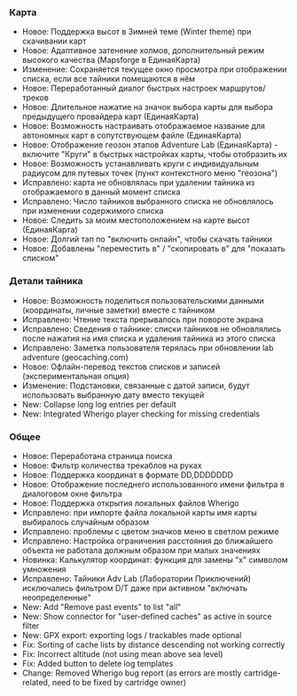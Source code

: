 ### Карта
- Новое: Поддержка высот в Зимней теме (Winter theme) при скачивании карт
- Новое: Адаптивное затенение холмов, дополнительный режим высокого качества (Mapsforge в ЕдинаяКарта)
- Изменение: Сохраняется текущее окно просмотра при отображении списка, если все тайники помещаются в нём
- Новое: Переработанный диалог быстрых настроек маршрутов/треков
- Новое: Длительное нажатие на значок выбора карты для выбора предыдущего провайдера карт (ЕдинаяКарта)
- Новое: Возможность настраивать отображаемое название для автономных карт в сопутствующем файле (ЕдинаяКарта)
- Новое: Отображение геозон этапов Adventure Lab (ЕдинаяКарта) - включите "Круги" в быстрых настройках карты, чтобы отобразить их
- Новое: Возможность устанавливать круги с индивидуальным радиусом для путевых точек (пункт контекстного меню "геозона")
- Исправлено: карта не обновлялась при удалении тайника из отображаемого в данный момент списка
- Исправлено: Число тайников выбранного списка не обновлялось при изменении содержимого списка
- Новое: Следить за моим местоположением на карте высот (ЕдинаяКарта)
- Новое: Долгий тап по "включить онлайн", чтобы скачать тайники
- Новое: Добавлены "переместить в" / "скопировать в" для "показать списком"

### Детали тайника
- Новое: Возможность поделиться пользовательскими данными (координаты, личные заметки) вместе с тайником
- Исправлено: Чтение текста прерывалось при повороте экрана
- Исправлено: Сведения о тайнике: списки тайников не обновлялись после нажатия на имя списка и удаления тайника из этого списка
- Исправлено: Заметка пользователя терялась при обновлении lab adventure (geocaching.com)
- Новое: Офлайн-перевод текстов списков и записей (экспериментальная опция)
- Изменение: Подстановки, связанные с датой записи, будут использовать выбранную дату вместо текущей
- New: Collapse long log entries per default
- New: Integrated Wherigo player checking for missing credentials

### Общее
- Новое: Переработана страница поиска
- Новое: Фильтр количества трекаблов на руках
- Новое: Поддержка координат в формате DD,DDDDDDD
- Новое: Отображение последнего использованного имени фильтра в диалоговом окне фильтра
- Новое: Поддержка открытия локальных файлов Wherigo
- Исправлено: при импорте файла локальной карты имя карты выбиралось случайным образом
- Исправлено: проблемы с цветом значков меню в светлом режиме
- Исправлено: Настройка ограничения расстояния до ближайшего объекта не работала должным образом при малых значениях
- Новинка: Калькулятор координат: функция для замены "x" символом умножения
- Исправлено: Тайники Adv Lab (Лаборатории Приключений) исключались фильтром D/T даже при активном "включать неопределенные"
- New: Add "Remove past events" to list "all"
- New: Show connector for "user-defined caches" as active in source filter
- New: GPX export: exporting logs / trackables made optional
- Fix: Sorting of cache lists by distance descending not working correctly
- Fix: Incorrect altitude (not using mean above sea level)
- Fix: Added button to delete log templates
- Change: Removed Wherigo bug report (as errors are mostly cartridge-related, need to be fixed by cartridge owner)

